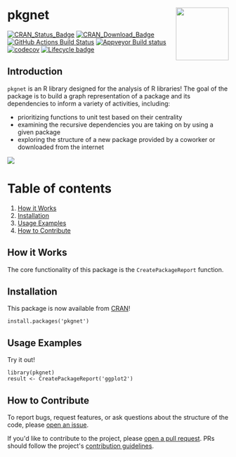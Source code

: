 # pkgnet <img src="man/figures/logo.png" align="right" alt="" width="120" />

[![CRAN\_Status\_Badge](https://www.r-pkg.org/badges/version-last-release/pkgnet)](https://cran.r-project.org/package=pkgnet) 
[![CRAN\_Download\_Badge](https://cranlogs.r-pkg.org/badges/grand-total/pkgnet)](https://cran.r-project.org/package=pkgnet) 
[![GitHub Actions Build Status](https://github.com/uptake/pkgnet/actions/workflows/ci.yml/badge.svg?branch=main)](https://github.com/uptake/pkgnet/actions/workflows/ci.yml?query=branch%3Amain)
[![Appveyor Build status](https://ci.appveyor.com/api/projects/status/github/uptake/pkgnet?branch=main&svg=true)](https://ci.appveyor.com/project/jameslamb/pkgnet)
[![codecov](https://codecov.io/gh/uptake/pkgnet/branch/main/graph/badge.svg)](https://app.codecov.io/gh/uptake/pkgnet) 
[![Lifecycle badge](https://lifecycle.r-lib.org/articles/figures/lifecycle-stable.svg)](https://lifecycle.r-lib.org/articles/stages.html)

## Introduction

`pkgnet` is an R library designed for the analysis of R libraries! The goal of the package is to build a graph representation of a package and its dependencies to inform a variety of activities, including:

- prioritizing functions to unit test based on their centrality
- examining the recursive dependencies you are taking on by using a given package
- exploring the structure of a new package provided by a coworker or downloaded from the internet

![](https://raw.githubusercontent.com/uptake/pkgnet/main/readme_figures/demo.gif)

# Table of contents
1. [How it Works](#howitworks)
2. [Installation](#installation)
3. [Usage Examples](#examples)
4. [How to Contribute](#contributing)

## How it Works <a name="howitworks"></a>

The core functionality of this package is the `CreatePackageReport` function.

## Installation <a name="installation"></a>

This package is now available from [CRAN](https://cran.r-project.org/package=pkgnet)!

```
install.packages('pkgnet')
```

## Usage Examples <a name="examples"></a>

Try it out!

```
library(pkgnet)
result <- CreatePackageReport('ggplot2')
```

## How to Contribute <a name="contributing"></a>

To report bugs, request features, or ask questions about the structure of the code, please [open an issue](https://github.com/uptake/pkgnet/issues).

If you'd like to contribute to the project, please [open a pull request](https://github.com/uptake/pkgnet/pulls). PRs should follow the project's [contribution guidelines](https://github.com/uptake/pkgnet/blob/main/CONTRIBUTING.md).
